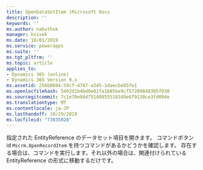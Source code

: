 ```yaml
---
title: OpenDataSetItem |Microsoft Docs
description: ''
keywords: ''
ms.author: nabuthuk
manager: kvivek
ms.date: 10/01/2019
ms.service: powerapps
ms.suite: ''
ms.tgt_pltfrm: ''
ms.topic: article
applies_to:
- Dynamics 365 (online)
- Dynamics 365 Version 9.x
ms.assetid: 256b0604-59cf-4787-a345-1daecbe85fe1
ms.openlocfilehash: 5402d1b4bd0e01fa1b85be9cf57209848305f030
ms.sourcegitcommit: 7c1e70e94d75140955518349e6f9130ce3fd094e
ms.translationtype: MT
ms.contentlocale: ja-JP
ms.lasthandoff: 10/29/2019
ms.locfileid: "73035028"
---
```

指定された EntityReference のデータセット項目を開きます。 コマンドボタン id `Mscrm.OpenRecordItem` を持つコマンドがあるかどうかを確認します。 存在する場合は、コマンドを実行します。それ以外の場合は、関連付けられている EntityReference の形式に移動するだけです。
